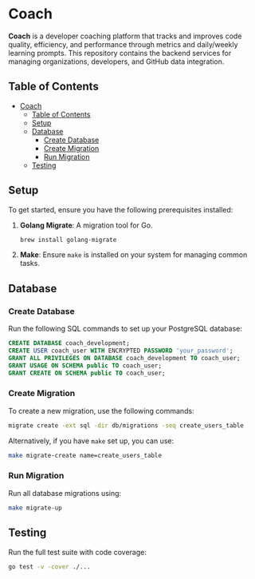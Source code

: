 
# Coach

**Coach** is a developer coaching platform that tracks and improves code quality, efficiency, and performance through metrics and daily/weekly learning prompts. This repository contains the backend services for managing organizations, developers, and GitHub data integration.

## Table of Contents

- [Coach](#coach)
	- [Table of Contents](#table-of-contents)
	- [Setup](#setup)
	- [Database](#database)
		- [Create Database](#create-database)
		- [Create Migration](#create-migration)
		- [Run Migration](#run-migration)
	- [Testing](#testing)

## Setup

To get started, ensure you have the following prerequisites installed:

1. **Golang Migrate**: A migration tool for Go.
   ```bash
   brew install golang-migrate
   ```

2. **Make**: Ensure `make` is installed on your system for managing common tasks.

## Database

### Create Database

Run the following SQL commands to set up your PostgreSQL database:

```sql
CREATE DATABASE coach_development;
CREATE USER coach_user WITH ENCRYPTED PASSWORD 'your_password';
GRANT ALL PRIVILEGES ON DATABASE coach_development TO coach_user;
GRANT USAGE ON SCHEMA public TO coach_user;
GRANT CREATE ON SCHEMA public TO coach_user;
```

### Create Migration

To create a new migration, use the following commands:

```bash
migrate create -ext sql -dir db/migrations -seq create_users_table
```

Alternatively, if you have `make` set up, you can use:

```bash
make migrate-create name=create_users_table
```

### Run Migration

Run all database migrations using:

```bash
make migrate-up
```

## Testing

Run the full test suite with code coverage:

```bash
go test -v -cover ./...
```
